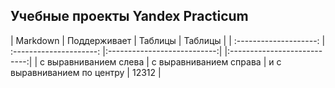 ## Учебные проекты Yandex Practicum

| Markdown | Поддерживает | Таблицы | Таблицы |
| :--------------------: | :---------------------: |:---------------------------:| |:---------------------------:|
| с выравниванием слева | с выравниванием справа | и с выравниванием по центру | 12312 |

